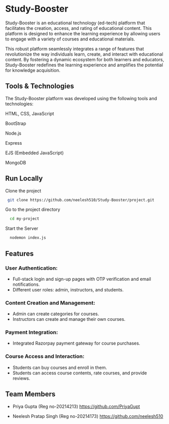 # Study-Booster
Study-Booster is an educational technology (ed-tech) platform that facilitates the creation, access, and rating of educational content. This platform is designed to enhance the learning experience by allowing users to engage with a variety of courses and educational materials.

This robust platform seamlessly integrates a range of features that revolutionize the way individuals learn, create, and interact with educational content. By fostering a dynamic ecosystem for both learners and educators, Study-Booster redefines the learning experience and amplifies the potential for knowledge acquisition.

## Tools & Technologies
The Study-Booster platform was developed using the following tools and technologies:

HTML, CSS, JavaScript

BootStrap

Node.js

Express

EJS (Embedded JavaScript)

MongoDB


## Run Locally

Clone the project

```bash
 git clone https://github.com/neelesh510/Study-Booster/project.git
```

Go to the project directory

```bash
  cd my-project
```

Start the Server

```bash
  nodemon index.js
```

## Features
### User Authentication:
  - Full-stack login and sign-up pages with OTP verification and email notifications.
  - Different user roles: admin, instructors, and students.

### Content Creation and Management:
   - Admin can create categories for courses.
   - Instructors can create and manage their own courses.

### Payment Integration:
   - Integrated Razorpay payment gateway for course purchases.

### Course Access and Interaction:
   - Students can buy courses and enroll in them.
   - Students can access course contents, rate courses, and provide reviews.

## Team Members
   - Priya Gupta (Reg no-20214213)
     https://github.com/PriyaGupt
     
   - Neelesh Pratap Singh (Reg no-20214173)
     https://github.com/neelesh510

